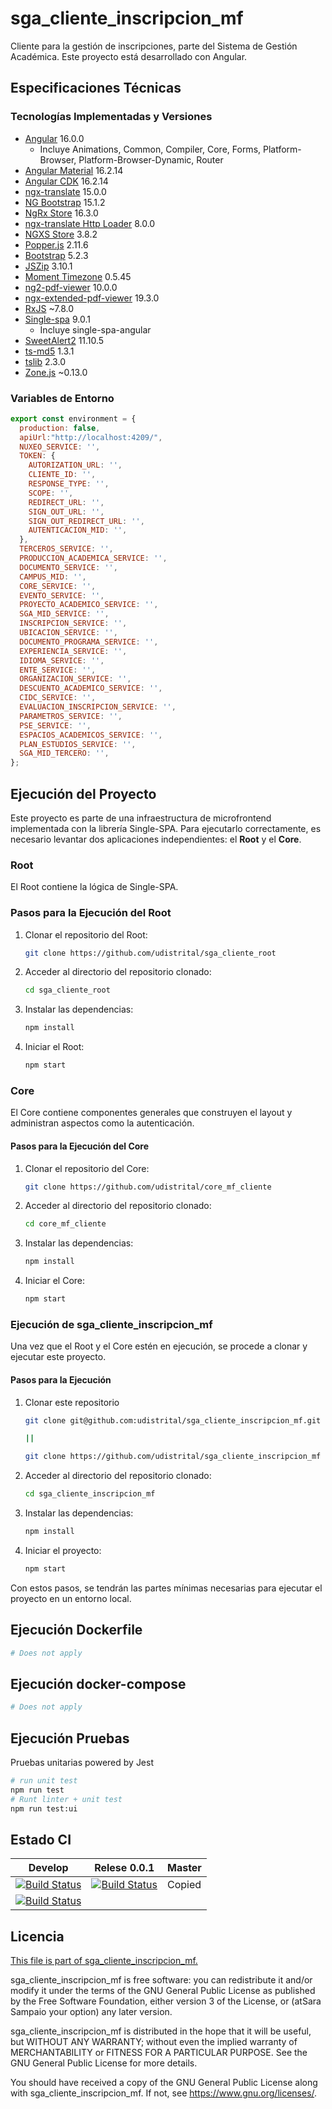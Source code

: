 # sga_cliente_inscripcion_mf

Cliente para la gestión de inscripciones, parte del Sistema de Gestión Académica. Este proyecto está desarrollado con Angular.

## Especificaciones Técnicas

### Tecnologías Implementadas y Versiones

- [Angular](https://angular.io/docs) 16.0.0
  - Incluye Animations, Common, Compiler, Core, Forms, Platform-Browser, Platform-Browser-Dynamic, Router
- [Angular Material](https://material.angular.io/) 16.2.14
- [Angular CDK](https://material.angular.io/cdk/categories) 16.2.14
- [ngx-translate](https://github.com/ngx-translate/core) 15.0.0
- [NG Bootstrap](https://ng-bootstrap.github.io/#/home) 15.1.2
- [NgRx Store](https://ngrx.io/docs) 16.3.0
- [ngx-translate Http Loader](https://github.com/ngx-translate/http-loader) 8.0.0
- [NGXS Store](https://www.ngxs.io/) 3.8.2
- [Popper.js](https://popper.js.org/docs/v2/) 2.11.6
- [Bootstrap](https://getbootstrap.com/) 5.2.3
- [JSZip](https://stuk.github.io/jszip/) 3.10.1
- [Moment Timezone](https://momentjs.com/timezone/docs/) 0.5.45
- [ng2-pdf-viewer](https://vadimdez.github.io/ng2-pdf-viewer/) 10.0.0
- [ngx-extended-pdf-viewer](https://www.npmjs.com/package/ngx-extended-pdf-viewer) 19.3.0
- [RxJS](https://rxjs.dev/guide/overview) ~7.8.0
- [Single-spa](https://single-spa.js.org/) 9.0.1
  - Incluye single-spa-angular
- [SweetAlert2](https://sweetalert2.github.io/) 11.10.5
- [ts-md5](https://github.com/cotag/ts-md5) 1.3.1
- [tslib](https://github.com/Microsoft/tslib) 2.3.0
- [Zone.js](https://github.com/angular/angular/tree/master/packages/zone.js) ~0.13.0


### Variables de Entorno

```javascript
export const environment = {
  production: false,
  apiUrl:"http://localhost:4209/",
  NUXEO_SERVICE: '',
  TOKEN: {
    AUTORIZATION_URL: '',
    CLIENTE_ID: '',
    RESPONSE_TYPE: '',
    SCOPE: '',
    REDIRECT_URL: '',
    SIGN_OUT_URL: '',
    SIGN_OUT_REDIRECT_URL: '',
    AUTENTICACION_MID: '',
  },
  TERCEROS_SERVICE: '',
  PRODUCCION_ACADEMICA_SERVICE: '',
  DOCUMENTO_SERVICE: '',
  CAMPUS_MID: '',
  CORE_SERVICE: '',
  EVENTO_SERVICE: '',
  PROYECTO_ACADEMICO_SERVICE: '',
  SGA_MID_SERVICE: '',
  INSCRIPCION_SERVICE: '',
  UBICACION_SERVICE: '',
  DOCUMENTO_PROGRAMA_SERVICE: '',
  EXPERIENCIA_SERVICE: '',
  IDIOMA_SERVICE: '',
  ENTE_SERVICE: '',
  ORGANIZACION_SERVICE: '',
  DESCUENTO_ACADEMICO_SERVICE: '',
  CIDC_SERVICE: '',
  EVALUACION_INSCRIPCION_SERVICE: '',
  PARAMETROS_SERVICE: '',
  PSE_SERVICE: '',
  ESPACIOS_ACADEMICOS_SERVICE: '',
  PLAN_ESTUDIOS_SERVICE: '',
  SGA_MID_TERCERO: '',
};
```
## Ejecución del Proyecto

Este proyecto es parte de una infraestructura de microfrontend implementada con la librería Single-SPA. Para ejecutarlo correctamente, es necesario levantar dos aplicaciones independientes: el **Root** y el **Core**.

### Root

El Root contiene la lógica de Single-SPA.

### Pasos para la Ejecución del Root

1. Clonar el repositorio del Root: 

    ```bash
    git clone https://github.com/udistrital/sga_cliente_root
    ```

2. Acceder al directorio del repositorio clonado:

    ```bash
    cd sga_cliente_root
    ```

3. Instalar las dependencias:

    ```bash
    npm install
    ```

4. Iniciar el Root:
    ```bash
    npm start
    ```


### Core

El Core contiene componentes generales que construyen el layout y administran aspectos como la autenticación.

#### Pasos para la Ejecución del Core

1. Clonar el repositorio del Core:

    ```bash
    git clone https://github.com/udistrital/core_mf_cliente
    ```

2. Acceder al directorio del repositorio clonado:

    ```bash
    cd core_mf_cliente
    ```

3. Instalar las dependencias:

    ```bash
    npm install
    ```

4. Iniciar el Core:

    ```bash
    npm start
    ```

### Ejecución de sga_cliente_inscripcion_mf

Una vez que el Root y el Core estén en ejecución, se procede a clonar y ejecutar este proyecto.

#### Pasos para la Ejecución

1. Clonar este repositorio

    ```bash
    git clone git@github.com:udistrital/sga_cliente_inscripcion_mf.git

    ||

    git clone https://github.com/udistrital/sga_cliente_inscripcion_mf
    ```

2. Acceder al directorio del repositorio clonado:

    ```bash
    cd sga_cliente_inscripcion_mf
    ```

3. Instalar las dependencias:

    ```bash
    npm install
    ```

4. Iniciar el proyecto:

    ```bash
    npm start
    ```


Con estos pasos, se tendrán las partes mínimas necesarias para ejecutar el proyecto en un entorno local.


## Ejecución Dockerfile
```bash
# Does not apply
```
## Ejecución docker-compose
```bash
# Does not apply
```
## Ejecución Pruebas

Pruebas unitarias powered by Jest
```bash
# run unit test
npm run test
# Runt linter + unit test
npm run test:ui
```

## Estado CI

| Develop | Relese 0.0.1 | Master |
| -- | -- | -- |
| [![Build Status](https://hubci.portaloas.udistrital.edu.co/api/badges/udistrital/sga_cliente_inscripcion_mf/status.svg?ref=refs/heads/develop)](https://hubci.portaloas.udistrital.edu.co/udistrital/sga_cliente_inscripcion_mf) | [![Build Status](https://hubci.portaloas.udistrital.edu.co/api/badges/udistrital/sga_cliente_inscripcion_mf/status.svg?ref=refs/heads/release/0.0.1)](https://hubci.portaloas.udistrital.edu.co/udistrital/sga_cliente_inscripcion_mf) | Copied
[![Build Status](https://hubci.portaloas.udistrital.edu.co/api/badges/udistrital/sga_cliente_inscripcion_mf/status.svg)](https://hubci.portaloas.udistrital.edu.co/udistrital/sga_cliente_inscripcion_mf) |

## Licencia

[This file is part of sga_cliente_inscripcion_mf.](LICENSE)

sga_cliente_inscripcion_mf is free software: you can redistribute it and/or modify it under the terms of the GNU General Public License as published by the Free Software Foundation, either version 3 of the License, or (atSara Sampaio your option) any later version.

sga_cliente_inscripcion_mf is distributed in the hope that it will be useful, but WITHOUT ANY WARRANTY; without even the implied warranty of MERCHANTABILITY or FITNESS FOR A PARTICULAR PURPOSE. See the GNU General Public License for more details.

You should have received a copy of the GNU General Public License along with sga_cliente_inscripcion_mf. If not, see https://www.gnu.org/licenses/.
